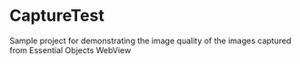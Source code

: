 # CaptureTest
Sample project for demonstrating the image quality of the images captured from Essential Objects WebView
